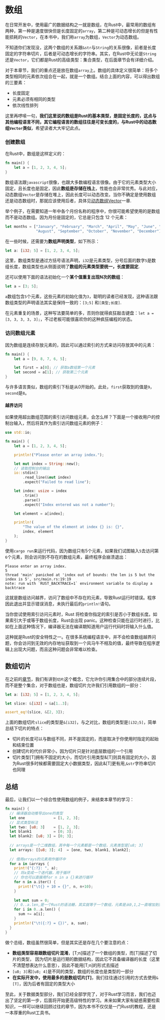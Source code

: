 # 数组

在日常开发中，使用最广的数据结构之一就是数组，在Rust中，最常用的数组有两种，第一种是速度很快但是长度固定的`array`，第二种是可动态增长的但是有性能损耗的`Vector`，在本书中，我们称`array`为数组，`Vector`为动态数组。

不知道你们发现没，这两个数组的关系跟`&str`与`String`的关系很像，前者是长度固定的字符串切片，后者是可动态增长的字符串。其实，在Rust中无论是`String`还是`Vector`，它们都是Rust的高级类型：集合类型，在后面章节会有详细介绍。

对于本章节，我们的重点还是放在数组`array`上。数组的具体定义很简单：将多个类型相同的元素依次组合在一起，就是一个数组。结合上面的内容，可以得出数组的三要素：
- 长度固定
- 元素必须有相同的类型
- 依次线性排列

这里再啰嗦一句，**我们这里说的数组是Rust的基本类型，是固定长度的，这点与其他编程语言不同，其它编程语言的数组往往是可变长度的，与Rust中的动态数组`Vector`类似**，希望读者大大牢记此点。

### 创建数组
在Rust中，数组是这样定义的：
```rust
fn main() {
    let a = [1, 2, 3, 4, 5];
}
```

数组语法跟`javascript`很像，也跟大多数编程语言很像。由于它的元素类型大小固定，且长度也是固定，因此**数组是存储在栈上**，性能也会非常优秀。与此对应，动态数组`Vector`是存储在堆上，因此长度可以动态改变。当你不确定是使用数组还是动态数组时，那就应该使用后者，具体见[动态数组Vector](../collections/vector.md)一章.

举个例子，在需要知道一年中各个月份名称的程序中，你很可能希望使用的是数组而不是动态数组。因为月份是固定的，它总是只包含 12 个元素：
```rust
let months = ["January", "February", "March", "April", "May", "June", "July",
              "August", "September", "October", "November", "December"];
```

在一些时候，还需要为**数组声明类型**，如下所示：
```rust
let a: [i32; 5] = [1, 2, 3, 4, 5];
```
这里，数组类型是通过方括号语法声明，`i32`是元素类型，分号后面的数字`5`是数组长度，数组类型也从侧面说明了**数组的元素类型要统一，长度要固定**.

还可以使用下面的语法初始化一个**某个值重复出现N次的数组**： 
```rust
let a = [3; 5];
```
`a`数组包含`5`个元素，这些元素的初始化值为`3`，聪明的读者已经发现，这种语法跟数组类型的声明语法其实是保持一致的：`[3;5]` 和`[类型;长度]`.

在元素重复的场景，这种写法要简单的多，否则你就得疯狂敲击键盘：`let a = [3, 3, 3, 3, 3];`，不过老板可能很喜欢你的这种疯狂编程的状态。

### 访问数组元素

因为数组是连续存放元素的，因此可以通过索引的方式来访问存放其中的元素：
```rust
fn main() {
    let a = [9, 8, 7, 6, 5];

    let first = a[0]; // 获取a数组第一个元素
    let second = a[1]; // 获取第二个元素
}
```
与许多语言类似，数组的索引下标是从0开始的。此处，`first`获取到的值是`9`，`second`是`8`。

#### 越界访问
如果使用超出数组范围的索引访问数组元素，会怎么样？下面是一个接收用户的控制台输入，然后将其作为索引访问数组元素的例子：
```rust
use std::io;

fn main() {
    let a = [1, 2, 3, 4, 5];

    println!("Please enter an array index.");

    let mut index = String::new();
    // 读取控制台的输出
    io::stdin()
        .read_line(&mut index)
        .expect("Failed to read line");

    let index: usize = index
        .trim()
        .parse()
        .expect("Index entered was not a number");

    let element = a[index];

    println!(
        "The value of the element at index {} is: {}",
        index, element
    );
}
```

使用`cargo run`来运行代码，因为数组只有5个元素，如果我们试图输入`5`去访问第`6`个元素，则会访问到不存在的数组元素，最终程序会崩溃退出：
```console
Please enter an array index.
5
thread 'main' panicked at 'index out of bounds: the len is 5 but the index is 5', src/main.rs:19:19
note: run with `RUST_BACKTRACE=1` environment variable to display a backtrace
```

这就是数组访问越界，访问了数组中不存在的元素，导致Rust运行时错误。程序因此退出并显示错误消息，未执行最后的`println!`语句。

当你尝试使用索引访问元素时，Rust 将检查你指定的索引是否小于数组长度。如果索引大于或等于数组长度，Rust会出现 panic。这种检查只能在运行时进行，比如在上面这种情况下，编译器无法在编译期知道用户运行代码时将输入什么值。

这种就是Rust的安全特性之一。在很多系统编程语言中，并不会检查数组越界问题，你会访问到无效的内存地址获取到一个风马牛不相及的值，最终导致在程序逻辑上出现大问题，而且这种问题会非常难以检查。

## 数组切片

在之前的[章节](./string-slice.md#切片(slice))，我们有讲到`切片`这个概念，它允许你引用集合中的部分连续片段，而不是整个集合，对于数组也是，数组切片允许我们引用数组的一部分：

```rust
let a: [i32; 5] = [1, 2, 3, 4, 5];

let slice: &[i32] = &a[1..3];

assert_eq!(slice, &[2, 3]);
```
上面的数组切片`slice`的类型是`&[i32]`，与之对比，数组的类型是`[i32;5]`，简单总结下切片的特点：
- 切片的长度可以与数组不同，并不是固定的，而是取决于你使用时指定的起始和结束位置
- 创建切片的代价非常小，因为切片只是针对底层数组的一个引用
- 切片类型[T]拥有不固定的大小，而切片引用类型&[T]则具有固定的大小，因为Rust很多时候都需要固定大小数据类型，因此&[T]更有用,`&str`字符串切片也同理

## 总结
最后，让我们以一个综合性使用数组的例子，来结束本章节的学习：
```rust
fn main() {
  // 编译器自动推导出one的类型
  let one             = [1, 2, 3];
  // 显式类型标注
  let two: [u8; 3]    = [1, 2, 3];
  let blank1          = [0; 3];
  let blank2: [u8; 3] = [0; 3];
    
  // arrays是一个二维数组，其中每一个元素都是一个数组，元素类型是[u8; 3]
  let arrays: [[u8; 3]; 4]  = [one, two, blank1, blank2];
  
  // 借用arrays的元素用作循环中
  for a in &arrays {
    print!("{:?}: ", a);
    // 将a变成一个迭代器，用于循环
    // 你也可以直接用for n in a {}来进行循环
    for n in a.iter() {
      print!("\t{} + 10 = {}", n, n+10);
    }
 
    let mut sum = 0;
    // 0..a.len,是一个Rust的语法糖，其实就等于一个数组，元素是从0,1,2一直增加到到a.len-1
    for i in 0..a.len() {
      sum += a[i];
    }
    println!("\t({:?} = {})", a, sum);
  }
}
```

做个总结，数组虽然很简单，但是其实还是存在几个要注意的点：
- **数组类型容易跟数组切片混淆**，[T;n]描述了一个数组的类型，而[T]描述了切片的类型， 因为切片是运行期的数据结构，因此它不具备编译器的长度（这里不清楚想表达什么意思），因此不能用[T;n]的形式去描述
- `[u8; 3]`和`[u8; 4]`是不同的类型，数组的长度也是类型的一部分
- **在实际开发中，使用最多的是数组切片[T]**，我们往往通过引用的方式去使用`&[T]`，因为后者有固定的类型大小


至此，关于数据类型部分，我们已经全部学完了，对于Rust学习而言，我们也迈出了坚定的第一步，后面将开始更高级特性的学习。未来如果大家有疑惑需要检索知识，一样可以继续回顾过往的章节，因为本书不仅仅是一门Rust的教程，还是一本厚重的Rust工具书。
